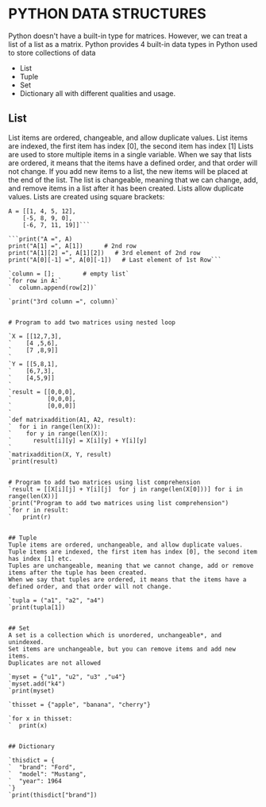 
# PYTHON DATA STRUCTURES
Python doesn't have a built-in type for matrices. However, we can treat a list of a list as a matrix.
Python provides 4 built-in data types in Python used to store collections of data
- List
- Tuple
- Set
- Dictionary
all with different qualities and usage.

## List
List items are ordered, changeable, and allow duplicate values.
List items are indexed, the first item has index [0], the second item has index [1]
Lists are used to store multiple items in a single variable.
When we say that lists are ordered, it means that the items have a defined order, and that order will not change.
If you add new items to a list, the new items will be placed at the end of the list. 
The list is changeable, meaning that we can change, add, and remove items in a list after it has been created.
Lists allow duplicate values.
Lists are created using square brackets:

```from typing import Tuple
A = [[1, 4, 5, 12],
    [-5, 8, 9, 0],
    [-6, 7, 11, 19]]```

```print("A =", A)
print("A[1] =", A[1])      # 2nd row
print("A[1][2] =", A[1][2])   # 3rd element of 2nd row
print("A[0][-1] =", A[0][-1])   # Last element of 1st Row```

`column = [];        # empty list`
`for row in A:`
`  column.append(row[2])`   

`print("3rd column =", column)`


# Program to add two matrices using nested loop

`X = [[12,7,3],
`    [4 ,5,6],
`    [7 ,8,9]]
`
`Y = [[5,8,1],
`    [6,7,3],
`    [4,5,9]]
`
`result = [[0,0,0],
`          [0,0,0],
`          [0,0,0]]
`
`def matrixaddition(A1, A2, result):
`  for i in range(len(X)):
`    for y in range(len(X)):
`      result[i][y] = X[i][y] + Y[i][y]
`
`matrixaddition(X, Y, result)
`print(result)


# Program to add two matrices using list comprehension
`result = [[X[i][j] + Y[i][j]  for j in range(len(X[0]))] for i in range(len(X))]
`print("Program to add two matrices using list comprehension")
`for r in result:
`   print(r)

  
## Tuple
Tuple items are ordered, unchangeable, and allow duplicate values.
Tuple items are indexed, the first item has index [0], the second item has index [1] etc.
Tuples are unchangeable, meaning that we cannot change, add or remove items after the tuple has been created.
When we say that tuples are ordered, it means that the items have a defined order, and that order will not change.

`tupla = ("a1", "a2", "a4")
`print(tupla[1])


## Set
A set is a collection which is unordered, unchangeable*, and unindexed.
Set items are unchangeable, but you can remove items and add new items.
Duplicates are not allowed

`myset = {"u1", "u2", "u3" ,"u4"}
`myset.add("k4")
`print(myset)

`thisset = {"apple", "banana", "cherry"}

`for x in thisset:
`  print(x)


## Dictionary

`thisdict = {
`  "brand": "Ford",
`  "model": "Mustang",
`  "year": 1964
`}
`print(thisdict["brand"])
